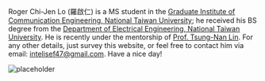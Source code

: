 Roger Chi-Jen Lo (羅啟仁) is a MS student in the [Graduate Institute of Communication Engineering, National Taiwan University](https://comm.ntu.edu.tw); he received his BS degree from the [Department of Electrical Engineering, National Taiwan University](https://web.ee.ntu.edu.tw/eng/index.php). He is recently under the mentorship of [Prof. Tsung-Nan Lin](http://ee.ntu.edu.tw/en/article/teacher.person/jobSN/1/navSN/356/webSN/376/teacherSN/44). For any other details, just survey this website, or feel free to contact him via email: <intelisef47@gmail.com>. Have a nice day!
  
![placeholder](http://placehold.it/800x400 "Large example image")

